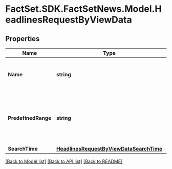 # FactSet.SDK.FactSetNews.Model.HeadlinesRequestByViewData

## Properties

Name | Type | Description | Notes
------------ | ------------- | ------------- | -------------
**Name** | **string** | Name of the view to return headlines for. | [optional] 
**PredefinedRange** | **string** | See list of valid date ranges. Date range is mutually exlusive to start/end time. | [optional] 
**SearchTime** | [**HeadlinesRequestByViewDataSearchTime**](HeadlinesRequestByViewDataSearchTime.md) |  | [optional] 

[[Back to Model list]](../README.md#documentation-for-models) [[Back to API list]](../README.md#documentation-for-api-endpoints) [[Back to README]](../README.md)

